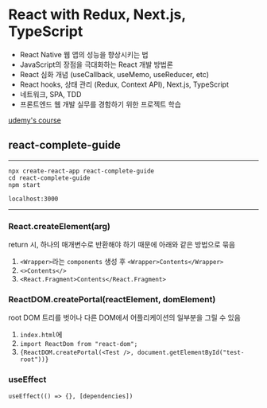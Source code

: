 # React with Redux, Next.js, TypeScript

- React Native 웹 앱의 성능을 향상시키는 법
- JavaScript의 장점을 극대화하는 React 개발 방법론
- React 심화 개념 (useCallback, useMemo, useReducer, etc)
- React hooks, 상태 관리 (Redux, Context API), Next.js, TypeScript
- 네트워크, SPA, TDD
- 프론트엔드 웹 개발 실무를 경함하기 위한 프로젝트 학습

[udemy's course](https://www.udemy.com/course/best-react/)

## react-complete-guide

---

```
npx create-react-app react-complete-guide
cd react-complete-guide
npm start
```

```
localhost:3000
```

---

### React.createElement(arg)

return 시, 하나의 매개변수로 반환해야 하기 때문에 아래와 같은 방법으로 묶음

1. `<Wrapper>`라는 `components` 생성 후 `<Wrapper>Contents</Wrapper>`
2. `<>Contents</>`
3. `<React.Fragment>Contents</React.Fragment>`

### ReactDOM.createPortal(reactElement, domElement)

root DOM 트리를 벗어나 다른 DOM에서 어플리케이션의 일부분을 그릴 수 있음

1. `index.html`에 <div id="test-root">
2. `import ReactDom from "react-dom";`
3. `{ReactDOM.createPortal(<Test />, document.getElementById("test-root"))}`

### useEffect

```
useEffect(() => {}, [dependencies])
```
